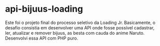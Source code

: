# api-bijuus-loading
Este foi o projeto final do processo seletivo da Loading Jr. Basicamente, o desafio consistia em desenvolver uma API onde fosse possível cadastrar, ler, atualizar e remover bijuus, as besta com cauda do anime Naruto. Desenvolvi essa API com PHP puro.
